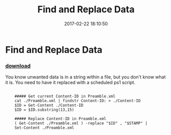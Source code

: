 ﻿---
pid:            6747
parent:         0
children:       
poster:         Danielle
title:          Find and Replace Data
date:           2017-02-22 18:10:50
description:    You know unwanted data is in a string within a file, but you don't know what it is.  You need to have it replaced with a scheduled ps1 script.
format:         posh
---

# Find and Replace Data

### [download](6747.ps1)  

You know unwanted data is in a string within a file, but you don't know what it is.  You need to have it replaced with a scheduled ps1 script.

```posh

	##### Get current Content-ID in Preamble.xml
	cat ./Preamble.xml | findstr Content-ID: > ./Content-ID
	$ID = Get-Content ./Content-ID
	$ID = $ID.substring(13,15)

	##### Replace Content-ID in Preamble.xml
	( Get-Content ./Preamble.xml ) -replace "$ID" , "$STAMP" | 
	Set-Content ./Preamble.xml

```
